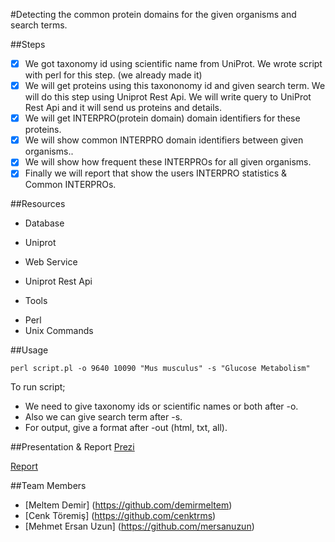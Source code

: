 #Detecting the common protein domains for the given organisms and search terms.

##Steps
- [x] We got taxonomy id using scientific name from UniProt. We wrote script with perl for this step. (we already made it)
- [x] We will get proteins using this taxononomy id and given search term. We will do this step using Uniprot Rest Api. We will write query to UniProt Rest Api and it will send us proteins and details.
- [x] We will get INTERPRO(protein domain) domain identifiers for these proteins.
- [x] We will show common INTERPRO domain identifiers between given organisms..
- [x] We will show how frequent these INTERPROs for all given organisms.
- [x] Finally we will report that  show the users INTERPRO statistics  & Common INTERPROs.

##Resources
* Database 
 - Uniprot
* Web Service 
 - Uniprot Rest Api
* Tools 
 - Perl 
 - Unix Commands
 
##Usage
```
perl script.pl -o 9640 10090 "Mus musculus" -s "Glucose Metabolism"
```
To run script;

 - We need to give taxonomy ids or scientific names or both after -o.
 - Also we can give search term after -s.
 - For output, give a format after -out (html, txt, all).


##Presentation & Report
[Prezi](http://prezi.com/2g3yosohp-_1/?utm_campaign=share&utm_medium=copy&rc=ex0share)

[Report](https://drive.google.com/file/d/0B7LFCn3Ee6mbaTFaMThnalJQVFE/view?usp=sharing)

##Team Members 

  * [Meltem Demir] (https://github.com/demirmeltem)
  * [Cenk Töremiş] (https://github.com/cenktrms)
  * [Mehmet Ersan Uzun] (https://github.com/mersanuzun)
